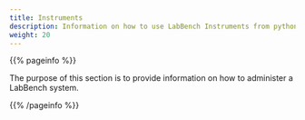 ```yaml
---
title: Instruments
description: Information on how to use LabBench Instruments from python scripts.
weight: 20
---
```


{{% pageinfo %}}

The purpose of this section is to provide information on how to administer a LabBench system.

{{% /pageinfo %}}
